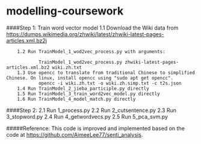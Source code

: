 # modelling-coursework

####Step 1: Train word vector model
		1.1 Download the Wiki data from https://dumps.wikimedia.org/zhwiki/latest/zhwiki-latest-pages-articles.xml.bz2j
		
		1.2 Run TrainModel_1_wod2vec_process.py with arguments:
		
				TrainModel_1_wod2vec_process.py zhwiki-latest-pages-articles.xml.bz2 wiki.zh.txt
		1.3 Use opencc to translate from traditional Chinese to simplified Chinese. On linux, install opencc using "sudo apt get opencc".
				opencc -i wiki.zh.txt -o wiki.zh.simp.txt -c t2s.json
		1.4 Run TrainModel_2_jieba_participle.py directly
		1.5 Run TrainModel_3_train_word2vec_model.py directly
		1.6 Run TrainModel_4_model_match.py directly
####Step 2:
		2.1 Run 1_process.py
		2.2 Run 2_cutsentence.py
		2.3 Run 3_stopword.py
		2.4 Run 4_getwordvecs.py
		2.5 Run 5_pca_svm.py

#####Reference:
		This code is improved and implemented based on the code at https://github.com/AimeeLee77/senti_analysis.
